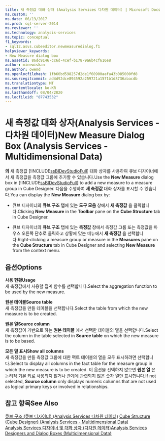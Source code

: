 ```yaml
---
title: 새 측정값 대화 상자 (Analysis Services 다차원 데이터) | Microsoft Docs
ms.custom: ''
ms.date: 06/13/2017
ms.prod: sql-server-2014
ms.reviewer: ''
ms.technology: analysis-services
ms.topic: conceptual
f1_keywords:
- sql12.asvs.cubeeditor.newmeasuredialog.f1
helpviewer_keywords:
- New Measure dialog box
ms.assetid: 86dc9146-cc6d-4cef-b178-9a6b4cf616e8
author: minewiskan
ms.author: owend
ms.openlocfilehash: 1fb60bd598257d2de1f60900aafa43b085000fd8
ms.sourcegitcommit: ad4d92dce894592a259721a1571b1d8736abacdb
ms.translationtype: MT
ms.contentlocale: ko-KR
ms.lasthandoff: 08/04/2020
ms.locfileid: "87743532"
---
```

# <a name="new-measure-dialog-box-analysis-services---multidimensional-data"></a><span data-ttu-id="786ee-102">새 측정값 대화 상자(Analysis Services - 다차원 데이터)</span><span class="sxs-lookup"><span data-stu-id="786ee-102">New Measure Dialog Box (Analysis Services - Multidimensional Data)</span></span>
  <span data-ttu-id="786ee-103">**의** 새 측정값 [!INCLUDE[ssBIDevStudioFull](../includes/ssbidevstudiofull-md.md)] 대화 상자를 사용하여 큐브 디자이너에서 새 측정값을 측정값 그룹에 추가할 수 있습니다.</span><span class="sxs-lookup"><span data-stu-id="786ee-103">Use the **New Measure** dialog box in [!INCLUDE[ssBIDevStudioFull](../includes/ssbidevstudiofull-md.md)] to add a new measure to a measure group in Cube Designer.</span></span> <span data-ttu-id="786ee-104">다음을 수행하여 **새 측정값** 대화 상자를 표시할 수 있습니다.</span><span class="sxs-lookup"><span data-stu-id="786ee-104">You can display the **New Measure** dialog box by:</span></span>  
  
-   <span data-ttu-id="786ee-105">큐브 디자이너의 **큐브 구조** 탭에 있는 **도구 모음** 창에서 **새 측정값** 을 클릭합니다.</span><span class="sxs-lookup"><span data-stu-id="786ee-105">Clicking **New Measure** in the **Toolbar** pane on the **Cube Structure** tab in Cube Designer.</span></span>  
  
-   <span data-ttu-id="786ee-106">큐브 디자이너의 **큐브 구조** 탭에 있는 **측정값** 창에서 측정값 그룹 또는 측정값을 마우스 오른쪽 단추로 클릭하고 상황에 맞는 메뉴에서 **새 측정값** 을 선택합니다.</span><span class="sxs-lookup"><span data-stu-id="786ee-106">Right-clicking a measure group or measure in the **Measures** pane on the **Cube Structure** tab in Cube Designer and selecting **New Measure** from the context menu.</span></span>  
  
## <a name="options"></a><span data-ttu-id="786ee-107">옵션</span><span class="sxs-lookup"><span data-stu-id="786ee-107">Options</span></span>  
 <span data-ttu-id="786ee-108">**사용 현황**</span><span class="sxs-lookup"><span data-stu-id="786ee-108">**Usage**</span></span>  
 <span data-ttu-id="786ee-109">새 측정값에서 사용할 집계 함수를 선택합니다.</span><span class="sxs-lookup"><span data-stu-id="786ee-109">Select the aggregation function to be used by the new measure.</span></span>  
  
 <span data-ttu-id="786ee-110">**원본 테이블**</span><span class="sxs-lookup"><span data-stu-id="786ee-110">**Source table**</span></span>  
 <span data-ttu-id="786ee-111">새 측정값을 만들 테이블을 선택합니다.</span><span class="sxs-lookup"><span data-stu-id="786ee-111">Select the table from which the new measure is to be created.</span></span>  
  
 <span data-ttu-id="786ee-112">**원본 열**</span><span class="sxs-lookup"><span data-stu-id="786ee-112">**Source column**</span></span>  
 <span data-ttu-id="786ee-113">새 측정값이 기반으로 하는 **원본 테이블** 에서 선택한 테이블의 열을 선택합니다.</span><span class="sxs-lookup"><span data-stu-id="786ee-113">Select the column in the table selected in **Source table** on which the new measure is to be based.</span></span>  
  
 <span data-ttu-id="786ee-114">**모든 열 표시**</span><span class="sxs-lookup"><span data-stu-id="786ee-114">**Show all columns**</span></span>  
 <span data-ttu-id="786ee-115">새 측정값을 만들 측정값 그룹에 대한 팩트 테이블의 열을 모두 표시하려면 선택합니다.</span><span class="sxs-lookup"><span data-stu-id="786ee-115">Select to display all columns in the fact table for the measure group in which the new measure is to be created.</span></span> <span data-ttu-id="786ee-116">이 옵션을 선택하지 않으면 **원본 열** 은 논리적 기본 키로 사용되지 않거나 관계에 관련되지 않은 숫자 열만 표시합니다.</span><span class="sxs-lookup"><span data-stu-id="786ee-116">If not selected, **Source column** only displays numeric columns that are not used as logical primary keys or involved in relationships.</span></span>  
  
## <a name="see-also"></a><span data-ttu-id="786ee-117">참고 항목</span><span class="sxs-lookup"><span data-stu-id="786ee-117">See Also</span></span>  
 <span data-ttu-id="786ee-118">[큐브 구조 &#40;큐브 디자이너&#41; &#40;Analysis Services 다차원 데이터&#41;](cube-structure-cube-designer-analysis-services-multidimensional-data.md) </span><span class="sxs-lookup"><span data-stu-id="786ee-118">[Cube Structure &#40;Cube Designer&#41; &#40;Analysis Services - Multidimensional Data&#41;](cube-structure-cube-designer-analysis-services-multidimensional-data.md) </span></span>  
 [<span data-ttu-id="786ee-119">Analysis Services 디자이너 및 대화 상자 &#40;다차원 데이터&#41;</span><span class="sxs-lookup"><span data-stu-id="786ee-119">Analysis Services Designers and Dialog Boxes &#40;Multidimensional Data&#41;</span></span>](analysis-services-designers-and-dialog-boxes-multidimensional-data.md)  
  
  
